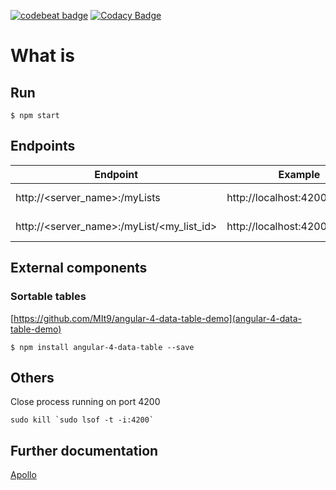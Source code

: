 [![codebeat badge](https://codebeat.co/badges/552a9896-b7a5-4cda-9359-098d4d7cd815)](https://codebeat.co/projects/github-com-joelpintomata-listplusui-master) [![Codacy Badge](https://api.codacy.com/project/badge/Grade/fbc67c42bc7a4fc8a053bf3e7e0acb3b)](https://www.codacy.com/app/joelmatacv/listPlusUI?utm_source=github.com&amp;utm_medium=referral&amp;utm_content=JoelPintoMata/listPlusUI&amp;utm_campaign=Badge_Grade) 

# What is

## Run
```
$ npm start
```

## Endpoints
Endpoint | Example | Description
-------- | ------- | -----------
http://<server_name>:<port>/myLists | http://localhost:4200/myLists | My lists available
http://<server_name>:<port>/myList/<my_list_id> | http://localhost:4200/myList/1 | My list details

## External components

### Sortable tables
[https://github.com/MIt9/angular-4-data-table-demo](angular-4-data-table-demo)

```
$ npm install angular-4-data-table --save
```

## Others
Close process running on port 4200
```
sudo kill `sudo lsof -t -i:4200`
```

## Further documentation
[Apollo](https://www.apollographql.com/docs/angular/index.html)
